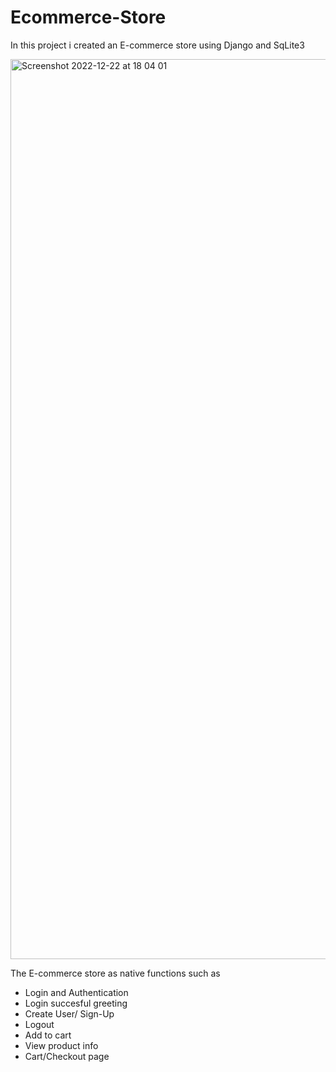 # Ecommerce-Store


In this project i created an E-commerce store using Django and SqLite3 

<img width="1440" alt="Screenshot 2022-12-22 at 18 04 01" src="https://user-images.githubusercontent.com/86724208/209188862-df6366d5-e685-41f7-a42e-935e77880853.png">


The E-commerce store as native functions such as 

- Login and Authentication
- Login succesful greeting
- Create User/ Sign-Up
- Logout
- Add to cart
- View product info
- Cart/Checkout page







